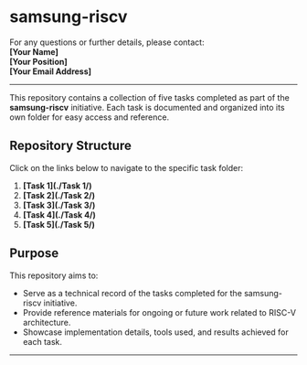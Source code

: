 # samsung-riscv

For any questions or further details, please contact:  
**[Your Name]**  
**[Your Position]**  
**[Your Email Address]**  

---

This repository contains a collection of five tasks completed as part of the **samsung-riscv** initiative. Each task is documented and organized into its own folder for easy access and reference.

## Repository Structure

Click on the links below to navigate to the specific task folder:

1. **[Task 1](./Task 1/)**
2. **[Task 2](./Task 2/)**
3. **[Task 3](./Task 3/)**
4. **[Task 4](./Task 4/)**
5. **[Task 5](./Task 5/)**

## Purpose

This repository aims to:  
- Serve as a technical record of the tasks completed for the samsung-riscv initiative.  
- Provide reference materials for ongoing or future work related to RISC-V architecture.  
- Showcase implementation details, tools used, and results achieved for each task.

---
